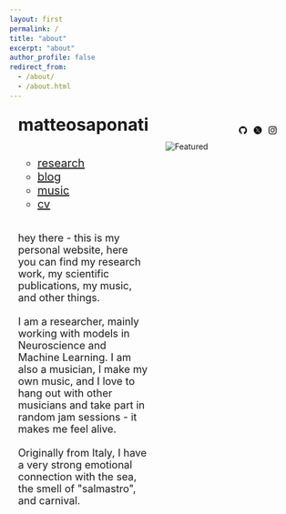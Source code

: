 ```yaml
---
layout: first
permalink: /
title: "about"
excerpt: "about"
author_profile: false
redirect_from: 
  - /about/
  - /about.html
---
```


<style>
  /* Default styles for desktop */
  .wrapper {
    display: flex;
    flex-wrap: wrap;
    align-items: flex-start;
    justify-content: space-between;
    margin: 5px;
  }
  .left-column {
    flex: 1;
    max-width: 800px;
    padding: 5px;
  }
  .right-column {
    flex: 2;
    padding: 5px;
  }
  .right-column img {
    width: 100%;
    height: auto;
    object-fit: cover;
  }
  
  /* Mobile styles */
  @media (max-width: 600px) {
    .wrapper {
      flex-direction: column;
    }
    .left-column, .right-column {
      max-width: 100%;
      flex-basis: 100%;
    }
    .right-column img {
      width: 100%; /* Full width */
    }
    nav ul {
      text-align: center;
    }
    nav li {
      display: inline-block;
      margin-right: 10px; /* Adjust as needed */
    }
    footer {
      margin-top: 50px;
    }
  }
</style>

<div class="wrapper">

<div class="wrapper">
  <!-- Left column for navigation and about text -->
  <div class="left-column">
    <h1 style="font-size: 30px; margin: 0;">matteosaponati</h1>
    <p style="margin-bottom:1cm;"></p>
    <nav style="font-size: 20px; margin-top: 20px;">
      <ul style="list-style: none; padding: 0;">
      <ul class="link-list">
        <li><a href="https://matteosaponati.github.io/research">research</a></li>
        <li><a href="https://matteosaponati.github.io/year-archive/">blog</a></li>
        <li><a href="https://matteosaponati.github.io/music">music</a></li>
        <li><a href="/files/cv.pdf">cv</a></li>
      </ul>
      </ul>
    </nav>
    <p style="margin-bottom:1cm;"></p>
    <p style="font-size: 18px; margin-top: 20px;">
      hey there - this is my personal website, here you can find my research work, my scientific publications, my music, and other things. 
      <br><br>
      I am a researcher, mainly working with models in Neuroscience and Machine Learning. I am also a musician, I make my own music, and I love to hang out with other musicians and take part in random jam sessions - it makes me feel alive. 
      <br><br>
      Originally from Italy, I have a very strong emotional connection with the sea, the smell of "salmastro", and carnival.
    </p>

  </div>
  <!-- Right column for the featured image -->
  <div class="right-column">

<div style="flex: 2; padding: 20px; position: relative;">
    <!-- Social media icons -->
    <div style="text-align: right; padding-bottom: 10px;">
        <a href="https://github.com/matteosaponati" target="_blank"><span style="display: inline-block; vertical-align: middle; margin-left: 8px;"><img src="/images/general/github_icon.png" alt="Icon" style="width: 1em; height: 1em;"></span></a>
  <a href="https://twitter.com/matteosaponati" target="_blank"><span style="display: inline-block; vertical-align: middle; margin-left: 8px;"><img src="/images/general/x_icon.png" alt="Icon" style="width: 1em; height: 1em;"></span></a>
  <a href="https://www.instagram.com/matteosaponati/" target="_blank"><span style="display: inline-block; vertical-align: middle; margin-left: 8px;"><img src="/images/general/instagram_icon.png" alt="Icon" style="width: 1em; height: 1em;"></span></a>  
      <!-- More icons as needed -->
    </div>
    <!-- Featured image -->
    <img src="/images/about/me_garfagnana.png" alt="Featured" style="width: 100%; height: auto; object-fit: cover;">
  </div>
</div>

<!-- <footer style="text-align: center;">
   <h1 style="font-size: 10px; margin: 0;"> 
   © 2024 matteosaponati - based on <a href="https://github.com/academicpages/academicpages.github.io">academic pages</a></h1>
</footer> -->


<!--
<div style="display: flex; flex-wrap: wrap; align-items: flex-start; justify-content: space-between;">
  <div style="flex: 1; max-width: 400px; padding: 20px;">
    <h1 style="font-size: 30px; margin: 0;">matteosaponati</h1>
    <nav style="font-size: 20px; margin-top: 20px;">
      <ul style="list-style: none; padding: 0;">
      <ul class="link-list">
        <li><a href="https://matteosaponati.github.io/research">research</a></li>
        <li><a href="https://matteosaponati.github.io/year-archive/">blog</a></li>
        <li><a href="https://matteosaponati.github.io/music">music</a></li>
        <li><a href="/files/cv.pdf">cv</a></li>
      </ul>
      </ul>
    </nav>
    <p style="font-size: 12px; margin-top: 20px;">
      hey there - this is my personal website, here you can find my research work, my scientific publications, my music, and other things. 
      <br><br>
      I am a researcher, mainly working with models in Neuroscience and Machine Learning. I am also a musician, I make my own music, and I love to hang out with other musicians and take part in random jam sessions - it makes me feel alive. 
      <br><br>
      Originally from Italy, I have a very strong emotional connection with the sea, the smell of "salmastro", and carnival.
    </p>
    <div style="text-align: center; margin-top: 50px;">
    </div>
  </div>
  <div style="flex: 2; padding: 20px;">
    <img src="/images/about/me_garfagnana.png" alt="Featured" style="width: 50%; height: auto; object-fit: cover;">
  </div>
</div>
<footer style="text-align: center; margin-top: 100px;">
  © 2024 matteosaponati - based on <li><a href="https://github.com/academicpages/academicpages.github.io">academic pages</a></li>
</footer> -->